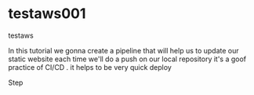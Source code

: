 # testaws001
testaws

In this tutorial we gonna create a pipeline that will help us to update our static website each time we'll do a push on our local repository
it's a goof practice of CI/CD . it helps to be very quick deploy

Step 
